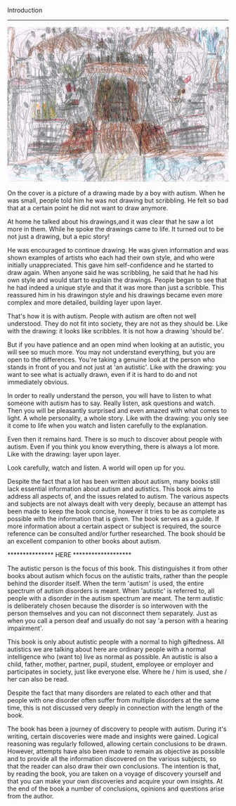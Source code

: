 <span id="calibre_link-3" class="caliber1"></span>Introduction <span id="caliber_link-80" class="caliber1"></span>
-------------------------------------------------- -------------------------------------------------- ----------

<img src="images/000001.jpg" class="calibre5" />

On the cover is a picture of a drawing made by a boy with autism. When he was small, people told him he was not drawing but scribbling. He felt so bad that at a certain point he did not want to draw anymore.

At home he talked about his drawings,and it was clear that he saw a lot more in them. While he spoke the drawings came to life. It turned out to be not just a drawing, but a epic story!

He was encouraged to continue drawing. He was given information and was shown examples of artists who each had their own style, and who were initially unappreciated. This gave him self-confidence and he started to draw again. When anyone said he was scribbling, he said that he had his own style and would start to explain the drawings. People began to see that he had indeed a unique style and that it was more than just a scribble. This reassured him in his drawingon style and his drawings became even more complex and more detailed, building layer upon layer.

That's how it is with autism. People with autism are often not well understood. They do not fit into society, they are not as they should be. Like with the drawing: it looks like scribbles. It is not how a drawing 'should be'.

But if you have patience and an open mind when looking at an autistic, you will see so much more. You may not understand everything, but you are open to the differences. You're taking a genuine look at the person who stands in front of you and not just at 'an autistic'. Like with the drawing: you want to see what is actually drawn, even if it is hard to do and not immediately obvious.

In order to really understand the person, you will have to listen to what someone with autism has to say. Really listen, ask questions and watch. Then you will be pleasantly surprised and even amazed with what comes to light. A whole personality, a whole story. Like with the drawing: you only see it come to life when you watch and listen carefully to the explanation.

Even then it remains hard. There is so much to discover about people with autism. Even if you think you know everything, there is always a lot more. Like with the drawing: layer upon layer.

Look carefully, watch and listen. A world will open up for you.

Despite the fact that a lot has been written about autism, many books still lack essential information about autism and autistics. This book aims to address all aspects of, and the issues related to autism. The various aspects and subjects are not always dealt with very deeply, because an attempt has been made to keep the book concise, however it tries to be as complete as possible with the information that is given. The book serves as a guide. If more information about a certain aspect or subject is required, the source reference can be consulted and/or further researched. The book should be an excellent companion to other books about autism.

*************** HERE *******************

The autistic person is the focus of this book. This distinguishes it from other books about autism which focus on the autistic traits, rather than the people behind the disorder itself. When the term 'autism' is used, the entire spectrum of autism disorders is meant. When 'autistic' is referred to, all people with a disorder in the autism spectrum are meant. The term autistic is deliberately chosen because the disorder is so interwoven with the person themselves and you can not disconnect them separately. Just as when you call a person deaf and usually do not say 'a person with a hearing impairment'.

<span class="calibre3">This book is only about autistic people with a normal to high giftedness. All autistics we are talking about here are ordinary people with a normal intelligence who (want to) live as normal as possible. </span><span class="s-t6">An autistic is also a child, father, mother, partner, pupil, student, employee or employer and participates in society, just like everyone else. </span><span class="calibre3">Where he / him is used, she / her can also be read. </span>

Despite the fact that many disorders are related to each other and that people with one disorder often suffer from multiple disorders at the same time, this is not discussed very deeply in connection with the length of the book.

The book has been a journey of discovery to people with autism. During it's writing, certain discoveries were made and insights were gained. Logical reasoning was regularly followed, allowing certain conclusions to be drawn. However, attempts have also been made to remain as objective as possible and to provide all the information discovered on the various subjects, so that the reader can also draw their own conclusions. The intention is that, by reading the book, you are taken on a voyage of discovery yourself and that you can make your own discoveries and acquire your own insights. At the end of the book a number of conclusions, opinions and questions arise from the author.

